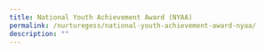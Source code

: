 ```yaml
---
title: National Youth Achievement Award (NYAA)
permalink: /nurturegess/national-youth-achievement-award-nyaa/
description: ""
---
```

